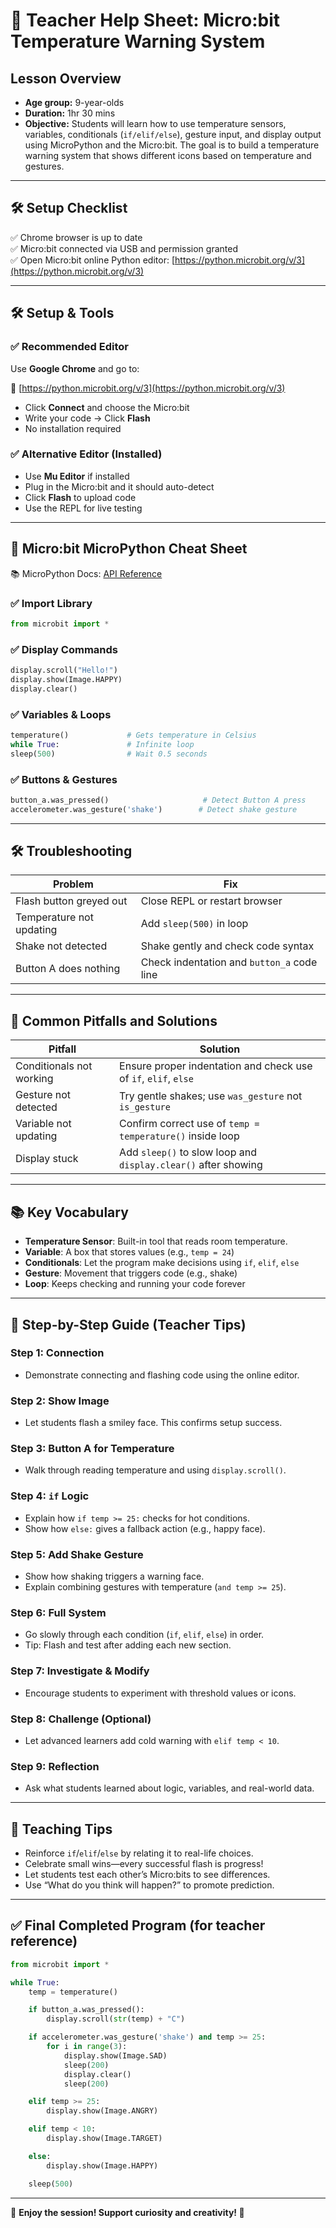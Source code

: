 # 🍎 Teacher Help Sheet: Micro:bit Temperature Warning System

## Lesson Overview

- **Age group:** 9-year-olds
- **Duration:** 1hr 30 mins
- **Objective:** Students will learn how to use temperature sensors, variables, conditionals (`if/elif/else`), gesture input, and display output using MicroPython and the Micro:bit. The goal is to build a temperature warning system that shows different icons based on temperature and gestures.

---

## 🛠️ Setup Checklist

✅ Chrome browser is up to date  
✅ Micro:bit connected via USB and permission granted  
✅ Open Micro:bit online Python editor: [https://python.microbit.org/v/3](https://python.microbit.org/v/3)  

---

## 🛠️ Setup & Tools

### ✅ Recommended Editor

Use **Google Chrome** and go to:

🔗 [https://python.microbit.org/v/3](https://python.microbit.org/v/3)

- Click **Connect** and choose the Micro:bit
- Write your code → Click **Flash**
- No installation required

### ✅ Alternative Editor (Installed)

- Use **Mu Editor** if installed
- Plug in the Micro:bit and it should auto-detect
- Click **Flash** to upload code
- Use the REPL for live testing

---

## 🧾 Micro:bit MicroPython Cheat Sheet

📚 MicroPython Docs: [API Reference](https://microbit-micropython.readthedocs.io/en/v2-docs/)

### ✅ Import Library

```python
from microbit import *
```

### ✅ Display Commands

```python
display.scroll("Hello!")
display.show(Image.HAPPY)
display.clear()
```

### ✅ Variables & Loops

```python
temperature()             # Gets temperature in Celsius
while True:               # Infinite loop
sleep(500)                # Wait 0.5 seconds
```

### ✅ Buttons & Gestures

```python
button_a.was_pressed()                     # Detect Button A press
accelerometer.was_gesture('shake')        # Detect shake gesture
```

---

## 🛠️ Troubleshooting

| Problem                    | Fix                                        |
|----------------------------|---------------------------------------------|
| Flash button greyed out    | Close REPL or restart browser              |
| Temperature not updating   | Add `sleep(500)` in loop                   |
| Shake not detected         | Shake gently and check code syntax         |
| Button A does nothing      | Check indentation and `button_a` code line |

---

## 🚧 Common Pitfalls and Solutions

| Pitfall                     | Solution                                                        |
|-----------------------------|------------------------------------------------------------------|
| Conditionals not working    | Ensure proper indentation and check use of `if`, `elif`, `else` |
| Gesture not detected        | Try gentle shakes; use `was_gesture` not `is_gesture`           |
| Variable not updating       | Confirm correct use of `temp = temperature()` inside loop       |
| Display stuck               | Add `sleep()` to slow loop and `display.clear()` after showing  |

---

## 📚 Key Vocabulary

- **Temperature Sensor**: Built-in tool that reads room temperature.
- **Variable**: A box that stores values (e.g., `temp = 24`)
- **Conditionals**: Let the program make decisions using `if`, `elif`, `else`
- **Gesture**: Movement that triggers code (e.g., shake)
- **Loop**: Keeps checking and running your code forever

---

## 🎯 Step-by-Step Guide (Teacher Tips)

### Step 1: Connection

- Demonstrate connecting and flashing code using the online editor.

### Step 2: Show Image

- Let students flash a smiley face. This confirms setup success.

### Step 3: Button A for Temperature

- Walk through reading temperature and using `display.scroll()`.

### Step 4: `if` Logic

- Explain how `if temp >= 25:` checks for hot conditions.
- Show how `else:` gives a fallback action (e.g., happy face).

### Step 5: Add Shake Gesture

- Show how shaking triggers a warning face.
- Explain combining gestures with temperature (`and temp >= 25`).

### Step 6: Full System

- Go slowly through each condition (`if`, `elif`, `else`) in order.
- Tip: Flash and test after adding each new section.

### Step 7: Investigate & Modify

- Encourage students to experiment with threshold values or icons.

### Step 8: Challenge (Optional)

- Let advanced learners add cold warning with `elif temp < 10`.

### Step 9: Reflection

- Ask what students learned about logic, variables, and real-world data.

---

## 📌 Teaching Tips

- Reinforce `if`/`elif`/`else` by relating it to real-life choices.
- Celebrate small wins—every successful flash is progress!
- Let students test each other’s Micro:bits to see differences.
- Use “What do you think will happen?” to promote prediction.

---

## ✅ Final Completed Program (for teacher reference)

```python
from microbit import *

while True:
    temp = temperature()

    if button_a.was_pressed():
        display.scroll(str(temp) + "C")

    if accelerometer.was_gesture('shake') and temp >= 25:
        for i in range(3):
            display.show(Image.SAD)
            sleep(200)
            display.clear()
            sleep(200)

    elif temp >= 25:
        display.show(Image.ANGRY)

    elif temp < 10:
        display.show(Image.TARGET)

    else:
        display.show(Image.HAPPY)

    sleep(500)
```

---

🎉 **Enjoy the session! Support curiosity and creativity! 🌈**
